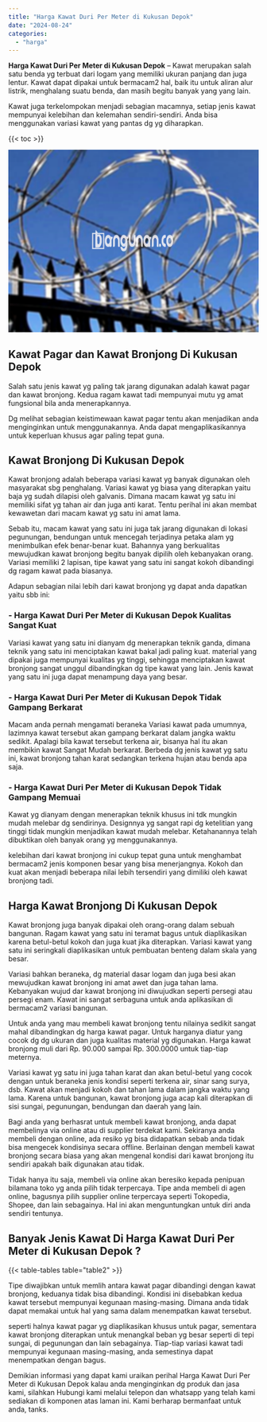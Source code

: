 ```yaml
---
title: "Harga Kawat Duri Per Meter di Kukusan Depok"
date: "2024-08-24"
categories: 
  - "harga"
---
```


**Harga Kawat Duri Per Meter di Kukusan Depok** – Kawat merupakan salah satu benda yg terbuat dari logam yang memiliki ukuran panjang dan juga lentur. Kawat dapat dipakai untuk bermacam2 hal, baik itu untuk aliran alur listrik, menghalang suatu benda, dan masih begitu banyak yang yang lain.

Kawat juga terkelompokan menjadi sebagian macamnya, setiap jenis kawat mempunyai kelebihan dan kelemahan sendiri-sendiri. Anda bisa menggunakan variasi kawat yang pantas dg yg diharapkan.

{{< toc >}}

![Harga Kawat Duri Per Meter di Kukusan Depok](/images/jual-kawat-murah48.png)

## Kawat Pagar dan Kawat Bronjong Di Kukusan Depok

Salah satu jenis kawat yg paling tak jarang digunakan adalah kawat pagar dan kawat bronjong. Kedua ragam kawat tadi mempunyai mutu yg amat fungsional bila anda menerapkannya.

Dg melihat sebagian keistimewaan kawat pagar tentu akan menjadikan anda menginginkan untuk menggunakannya. Anda dapat mengaplikasikannya untuk keperluan khusus agar paling tepat guna.

## Kawat Bronjong Di Kukusan Depok

Kawat bronjong adalah beberapa variasi kawat yg banyak digunakan oleh masyarakat sbg penghalang. Variasi kawat yg biasa yang diterapkan yaitu baja yg sudah dilapisi oleh galvanis. Dimana macam kawat yg satu ini memiliki sifat yg tahan air dan juga anti karat. Tentu perihal ini akan membat kewawetan dari macam kawat yg satu ini amat lama.

Sebab itu, macam kawat yang satu ini juga tak jarang digunakan di lokasi pegunungan, bendungan untuk mencegah terjadinya petaka alam yg menimbulkan efek benar-benar kuat. Bahannya yang berkualitas mewujudkan kawat bronjong begitu banyak dipilih oleh kebanyakan orang. Variasi memiliki 2 lapisan, tipe kawat yang satu ini sangat kokoh dibandingi dg ragam kawat pada biasanya.

Adapun sebagian nilai lebih dari kawat bronjong yg dapat anda dapatkan yaitu sbb ini:

### \- Harga Kawat Duri Per Meter di Kukusan Depok Kualitas Sangat Kuat

Variasi kawat yang satu ini dianyam dg menerapkan teknik ganda, dimana teknik yang satu ini menciptakan kawat bakal jadi paling kuat. material yang dipakai juga mempunyai kualitas yg tinggi, sehingga menciptakan kawat bronjong sangat unggul dibandingkan dg tipe kawat yang lain. Jenis kawat yang satu ini juga dapat menampung daya yang besar.

### \- Harga Kawat Duri Per Meter di Kukusan Depok Tidak Gampang Berkarat

Macam anda pernah mengamati beraneka Variasi kawat pada umumnya, lazimnya kawat tersebut akan gampang berkarat dalam jangka waktu sedikit. Apalagi bila kawat tersebut terkena air, bisanya hal itu akan membikin kawat Sangat Mudah berkarat. Berbeda dg jenis kawat yg satu ini, kawat bronjong tahan karat sedangkan terkena hujan atau benda apa saja.

### \- Harga Kawat Duri Per Meter di Kukusan Depok Tidak Gampang Memuai

Kawat yg dianyam dengan menerapkan teknik khusus ini tdk mungkin mudah melebar dg sendirinya. Designnya yg sangat rapi dg ketelitian yang tinggi tidak mungkin menjadikan kawat mudah melebar. Ketahanannya telah dibuktikan oleh banyak orang yg menggunakannya.

kelebihan dari kawat bronjong ini cukup tepat guna untuk menghambat bermacam2 jenis komponen besar yang bisa menerjangnya. Kokoh dan kuat akan menjadi beberapa nilai lebih tersendiri yang dimiliki oleh kawat bronjong tadi.

## Harga Kawat Bronjong Di Kukusan Depok

Kawat bronjong juga banyak dipakai oleh orang-orang dalam sebuah bangunan. Ragam kawat yang satu ini teramat bagus untuk diaplikasikan karena betul-betul kokoh dan juga kuat jika diterapkan. Variasi kawat yang satu ini seringkali diaplikasikan untuk pembuatan benteng dalam skala yang besar.

Variasi bahkan beraneka, dg material dasar logam dan juga besi akan mewujudkan kawat bronjong ini amat awet dan juga tahan lama. Kebanyakan wujud dar kawat bronjong ini diwujudkan seperti persegi atau persegi enam. Kawat ini sangat serbaguna untuk anda aplikasikan di bermacam2 variasi bangunan.

Untuk anda yang mau membeli kawat bronjong tentu nilainya sedikit sangat mahal dibandingkan dg harga kawat pagar. Untuk harganya diatur yang cocok dg dg ukuran dan juga kualitas material yg digunakan. Harga kawat bronjong muli dari Rp. 90.000 sampai Rp. 300.0000 untuk tiap-tiap meternya.

Variasi kawat yg satu ini juga tahan karat dan akan betul-betul yang cocok dengan untuk beraneka jenis kondisi seperti terkena air, sinar sang surya, dsb. Kawat akan menjadi kokoh dan tahan lama dalam jangka waktu yang lama. Karena untuk bangunan, kawat bronjong juga acap kali diterapkan di sisi sungai, pegunungan, bendungan dan daerah yang lain.

Bagi anda yang berhasrat untuk membeli kawat bronjong, anda dapat membelinya via online atau di supplier terdekat kami. Sekiranya anda membeli dengan online, ada resiko yg bisa didapatkan sebab anda tidak bisa mengecek kondisinya secara offline. Berlainan dengan membeli kawat bronjong secara biasa yang akan mengenal kondisi dari kawat bronjong itu sendiri apakah baik digunakan atau tidak.

Tidak hanya itu saja, membeli via online akan beresiko kepada penipuan bilamana toko yg anda pilih tidak terpercaya. Tipe anda membeli di agen online, bagusnya pilih supplier online terpercaya seperti Tokopedia, Shopee, dan lain sebagainya. Hal ini akan menguntungkan untuk diri anda sendiri tentunya.

## Banyak Jenis Kawat Di Harga Kawat Duri Per Meter di Kukusan Depok ?

{{< table-tables table="table2" >}}

Tipe diwajibkan untuk memlih antara kawat pagar dibandingi dengan kawat bronjong, keduanya tidak bisa dibandingi. Kondisi ini disebabkan kedua kawat tersebut mempunyai kegunaan masing-masing. Dimana anda tidak dapat memakai untuk hal yang sama dalam menempatkan kawat tersebut.

seperti halnya kawat pagar yg diaplikasikan khusus untuk pagar, sementara kawat bronjong diterapkan untuk menangkal beban yg besar seperti di tepi sungai, di pegunungan dan lain sebagainya. Tiap-tiap variasi kawat tadi mempunyai kegunaan masing-masing, anda semestinya dapat menempatkan dengan bagus.

Demikian informasi yang dapat kami uraikan perihal Harga Kawat Duri Per Meter di Kukusan Depok kalau anda menginginkan dg produk dan jasa kami, silahkan Hubungi kami melalui telepon dan whatsapp yang telah kami sediakan di komponen atas laman ini. Kami berharap bermanfaat untuk anda, tanks.
